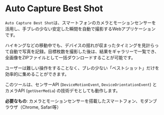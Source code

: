 # Auto Capture Best Shot

`Auto Capture Best Shot`は、スマートフォンのカメラとモーションセンサーを活用し、手ブレの少ない安定した瞬間を自動で撮影するWebアプリケーションです。

ハイキングなどの移動中でも、デバイスの揺れが収まったタイミングを見計らって自動で写真を記録。目標枚数を撮影した後は、結果をギャラリーで一覧でき、全画像をZIPファイルとして一括ダウンロードすることが可能です。

ユーザーは難しい操作をすることなく、ブレの少ない「ベストショット」だけを効率的に集めることができます。

このツールは、センサーAPI (`DeviceMotionEvent`, `DeviceOrientationEvent`) とカメラAPI (`getUserMedia`) の技術デモとしても動作します。

**必要なもの**: カメラとモーションセンサーを搭載したスマートフォン、モダンブラウザ（Chrome, Safari等）
